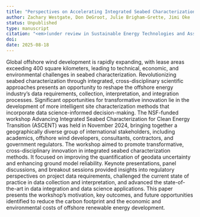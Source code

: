 ```yaml
---
title: "Perspectives on Accelerating Integrated Seabed Characterization for the Clean Energy Transition: Outcomes of a National Science Foundation Workshop"
author: Zachary Westgate, Don DeGroot, Julie Brigham-Grette, Jimi Oke
status: Unpublished
type: manuscript
citation: "<em>(under review in Sustainable Energy Technologies and Assessments)</em>"
doi: 
date: 2025-08-18
---
```



Global offshore wind development is rapidly expanding, with lease areas exceeding 400 square kilometers, leading to technical, economic, and environmental challenges in seabed characterization. Revolutionizing seabed characterization through integrated, cross-disciplinary scientific approaches presents an opportunity to reshape the offshore energy industry’s data requirements, collection, interpretation, and integration processes. Significant opportunities for transformative innovation lie in the development of more intelligent site characterization methods that incorporate data science-informed decision-making. The NSF-funded workshop Advancing Integrated Seabed Characterization for Clean Energy Transition (ASCENT) was held in November 2024, bringing together a geographically diverse group of international stakeholders, including academics, offshore wind developers, consultants, contractors, and government regulators. The workshop aimed to promote transformative, cross-disciplinary innovation in integrated seabed characterization methods. It focused on improving the quantification of geodata uncertainty and enhancing ground model reliability. Keynote presentations, panel discussions, and breakout sessions provided insights into regulatory perspectives on project data requirements, challenged the current state of practice in data collection and interpretation, and advanced the state-of-the-art in data integration and data science applications. This paper presents the workshop’s motivation, key outcomes, and future opportunities identified to reduce the carbon footprint and the economic and environmental costs of offshore renewable energy development.
